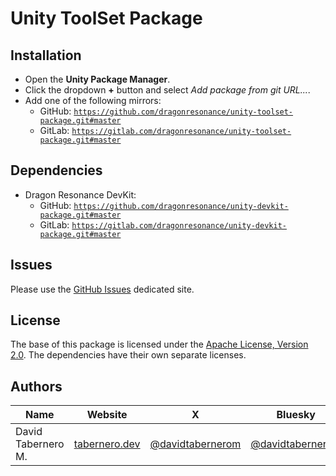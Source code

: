 

# Unity ToolSet Package

## Installation

- Open the **Unity Package Manager**.
- Click the dropdown **+** button and select *Add package from git URL...*.
- Add one of the following mirrors:
  - GitHub: [```https://github.com/dragonresonance/unity-toolset-package.git#master```](https://github.com/dragonresonance/unity-toolset-package.git#master)
  - GitLab: [```https://gitlab.com/dragonresonance/unity-toolset-package.git#master```](https://gitlab.com/dragonresonance/unity-toolset-package.git#master)


## Dependencies

- Dragon Resonance DevKit:
  - GitHub: [```https://github.com/dragonresonance/unity-devkit-package.git#master```](https://github.com/dragonresonance/unity-devkit-package.git#master)
  - GitLab: [```https://gitlab.com/dragonresonance/unity-devkit-package.git#master```](https://gitlab.com/dragonresonance/unity-devkit-package.git#master)


## Issues

Please use the [GitHub Issues](https://github.com/dragonresonance/unity-toolset-package/issues) dedicated site.


## License

The base of this package is licensed under the [Apache License, Version 2.0](LICENSE.md).
The dependencies have their own separate licenses.


## Authors

| Name               | Website                                 | X                                                 | Bluesky                                                                  | Mastodon                                                     |
|--------------------|-----------------------------------------|---------------------------------------------------|--------------------------------------------------------------------------|--------------------------------------------------------------|
| David Tabernero M. | [tabernero.dev](https://tabernero.dev/) | [@davidtabernerom](https://x.com/davidtabernerom) | [@davidtabernerom](https://bsky.app/profile/davidtabernerom.bsky.social) | [@davidtabernerom](https://mastodon.online/@davidtabernerom) |

